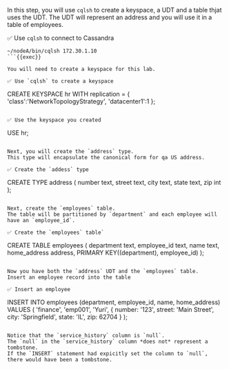 In this step, you will use `cqlsh` to create a keyspace, a UDT and a table thjat uses the UDT.
The UDT will represent an address and you will use it in a table of employees.

✅ Use `cqlsh` to connect to Cassandra
```
~/nodeA/bin/cqlsh 172.30.1.10
```{{exec}}

You will need to create a keyspace for this lab.

✅ Use `cqlsh` to create a keyspace
```
CREATE KEYSPACE hr WITH replication = {
  'class':'NetworkTopologyStrategy',
  'datacenter1':1
};
```{{exec}}

✅ Use the keyspace you created
```
USE hr;
```{{exec}}

Next, you will create the `address` type.
This type will encapsulate the canonical form for qa US address.

✅ Create the `addess` type
```
CREATE TYPE address (
  number text,
  street text,
  city text,
  state text,
  zip int
);
```{{exec}}

Next, create the `employees` table.
The table will be partitioned by `department` and each employee will have an `employee_id`.

✅ Create the `employees` table`
```
CREATE TABLE employees (
  department text,
  employee_id text,
  name text,
  home_address address,
  PRIMARY KEY((department), employee_id)
);
```{{exec}}

Now you have both the `address` UDT and the `employees` table.
Insert an employee record into the table

✅ Insert an employee
```
INSERT INTO employees (department, employee_id, name, home_address)
VALUES ( 'finance', 'emp001', 'Yuri',
  { 
    number: '123', 
    street: 'Main Street', 
    city: 'Springfield', 
    state: 'IL', 
    zip: 62704
  }
);
```{{exec}}

Notice that the `service_history` column is `null`. 
The `null` in the `service_history` column *does not* represent a tombstone.
If the `INSERT` statement had expicitly set the column to `null`, there would have been a tombstone.